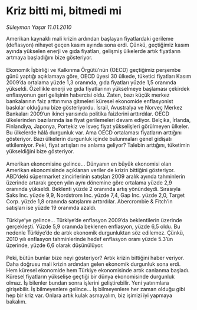 # Kriz bitti mi, bitmedi mi

*Süleyman Yaşar 11.01.2010*

<div class="taraf_structure_2col_1zq">
<div class="margen_n">



 <p>Amerikan kaynaklı mali krizin ardından başlayan fiyatlardaki gerileme (deflasyon) nihayet geçen kasım ayında sona erdi. Çünkü, geçtiğimiz kasım ayında yükselen enerji ve gıda fiyatları, gelişmiş ülkelerde artık fiyatların artmaya başladığını bize gösteriyor. <br/><br/>Ekonomik İşbirliği ve Kalkınma Örgütü’nün (OECD) geçtiğimiz perşembe günü yaptığı açıklamaya göre, OECD üyesi 30 ülkede, tüketici fiyatları Kasım 2009’da ortalama yüzde 1,3 oranında, gıda fiyatları yüzde 1,5 oranında yükseldi. Özellikle enerji ve gıda fiyatlarının yükselmeye başlaması çekirdek enflasyonun geri gelişinin habercisi oldu. Zaten, bazı küçük merkez bankalarının faiz arttırımına gitmeleri küresel ekonomide enflasyonist baskılar olduğunu bize gösteriyordu. İsrail, Avustralya ve Norveç Merkez Bankaları 2009’un ikinci yarısında politika faizlerini arttırdılar. OECD ülkelerinden bazılarında ise fiyat gerilemeleri devam ediyor. Belçika, İrlanda, Finlandiya, Japonya, Portekiz ve İsveç fiyat yükselişleri görülmeyen ülkeler. Bu ülkelerde hâlâ durgunluk var. Ama OECD ortalaması fiyatların arttığını gösteriyor. Bazı ülkelerin durgunluk içinde bulunmaları genel gidişatı etkilemiyor. Peki, fiyat artışları ne anlama geliyor? Talebin arttığını, tüketimin yükseldiğini bize gösteriyor. <br/><br/>Amerikan ekonomisine gelince... Dünyanın en büyük ekonomisi olan Amerikan ekonomisinde açıklanan veriler de krizin bittiğini gösteriyor. ABD’deki süpermarket zincirlerinin satışları 2009 aralık ayında tahminlerin üzerinde artarak geçen yılın aynı dönemine göre ortalama yüzde 2,9 oranında yükseldi. Beklenti yüzde 2 oranında artış yönündeydi. Sırasıyla Saks Inc. yüzde 9,9, Nordstrom Inc. yüzde 7,4, Gap Inc. yüzde 2,0, Target Corp. yüzde 1,8 oranında satışlarını arttırdılar. Abercrombie &amp; Fitch’in satışları ise yüzde 19 oranında azaldı. <br/><br/>Türkiye’ye gelince... Türkiye’de enflasyon 2009’da beklentilerin üzerinde gerçekleşti. Yüzde 5,9 oranında beklenen enflasyon, yüzde 6,5 oldu. Bu nedenle Türkiye’de de artık ekonomik durgunluktan söz edilemez. Çünkü, 2010 yılı enflasyon tahminlerinde hedef enflasyon oranı yüzde 5.3’ün üzerinde, yüzde 6,6 olarak düşünülüyor. <br/><br/>Peki, bütün bunlar bize neyi gösteriyor? Artık krizin bittiğini haber veriyor. Daha doğrusu mali krizin ardından gelen ekonomik durgunluk sona erdi. Hem küresel ekonomide hem Türkiye ekonomisinde artık canlanma başladı. Küresel fiyatların yükselişe geçtiği bir dünya ekonomisinde durgunluk olmaz. İş bilenler bundan sonra işlerini geliştirebilir. Yeni yatırımlara girişebilir. İş bilmeyenlere gelince... İş bilmeyenlere her zaman olduğu gibi hep bir kriz var. Onlara artık kulak asmayalım, biz işimizi iyi yapmaya bakalım.</p>
<br/>
<br/>
<br/>



<br/>


<div id="taraf_not">
</div>

</div>


</div>
